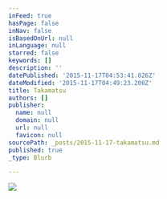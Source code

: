 ```yaml
---
inFeed: true
hasPage: false
inNav: false
isBasedOnUrl: null
inLanguage: null
starred: false
keywords: []
description: ''
datePublished: '2015-11-17T04:53:41.826Z'
dateModified: '2015-11-17T04:49:23.200Z'
title: Takamatsu
authors: []
publisher:
  name: null
  domain: null
  url: null
  favicon: null
sourcePath: _posts/2015-11-17-takamatsu.md
published: true
_type: Blurb

---
```

![](https://the-grid-user-content.s3-us-west-2.amazonaws.com/125b38ad-5f9a-4b86-8001-93a59e620c41.jpg)